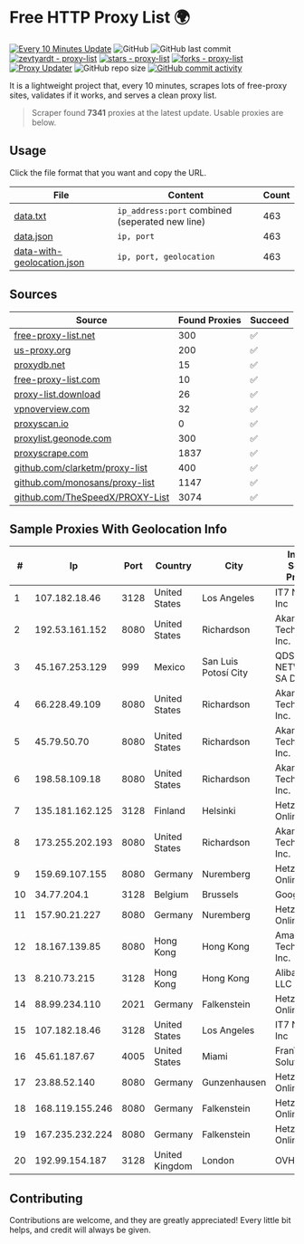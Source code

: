 
# Free HTTP Proxy List 🌍

[![Every 10 Minutes Update](https://github.com/mertguvencli/http-proxy-list/actions/workflows/main.yml/badge.svg?branch=main)](https://github.com/mertguvencli/http-proxy-list/actions/workflows/main.yml)
![GitHub](https://img.shields.io/github/license/mertguvencli/http-proxy-list)
![GitHub last commit](https://img.shields.io/github/last-commit/mertguvencli/http-proxy-list)
[![zevtyardt - proxy-list](https://img.shields.io/static/v1?label=zevtyardt&message=proxy-list&color=blue&logo=github)](https://github.com/zevtyardt/proxy-list "Go to GitHub repo")
[![stars - proxy-list](https://img.shields.io/github/stars/zevtyardt/proxy-list?style=social)](https://github.com/zevtyardt/proxy-list)
[![forks - proxy-list](https://img.shields.io/github/forks/zevtyardt/proxy-list?style=social)](https://github.com/zevtyardt/proxy-list)
[![Proxy Updater](https://github.com/zevtyardt/proxy-list/workflows/Proxy%20Updater/badge.svg)](https://github.com/zevtyardt/proxy-list/actions?query=workflow:"Proxy+Updater")
![GitHub repo size](https://img.shields.io/github/repo-size/zevtyardt/proxy-list)
[![GitHub commit activity](https://img.shields.io/github/commit-activity/m/zevtyardt/proxy-list?logo=commits)](https://github.com/zevtyardt/proxy-list/commits/main)

It is a lightweight project that, every 10 minutes, scrapes lots of free-proxy sites, validates if it works, and serves a clean proxy list.

> Scraper found **7341** proxies at the latest update. Usable proxies are below.

## Usage

Click the file format that you want and copy the URL.

|File|Content|Count|
|----|-------|-----|
|[data.txt](https://raw.githubusercontent.com/mertguvencli/http-proxy-list/main/proxy-list/data.txt)|`ip_address:port` combined (seperated new line)|463|
|[data.json](https://raw.githubusercontent.com/mertguvencli/http-proxy-list/main/proxy-list/data.json)|`ip, port`|463|
|[data-with-geolocation.json](https://raw.githubusercontent.com/mertguvencli/http-proxy-list/main/proxy-list/data-with-geolocation.json)|`ip, port, geolocation`|463|

## Sources

|Source|Found Proxies|Succeed|
|------|-------------|-------|
|[free-proxy-list.net](https://free-proxy-list.net)|300|✅|
|[us-proxy.org](https://www.us-proxy.org)|200|✅|
|[proxydb.net](http://proxydb.net)|15|✅|
|[free-proxy-list.com](https://free-proxy-list.com/?page=&port=&type%5B%5D=http&type%5B%5D=https&up_time=0&search=Search)|10|✅|
|[proxy-list.download](https://www.proxy-list.download/HTTP)|26|✅|
|[vpnoverview.com](https://vpnoverview.com/privacy/anonymous-browsing/free-proxy-servers)|32|✅|
|[proxyscan.io](https://www.proxyscan.io)|0|✅|
|[proxylist.geonode.com](https://proxylist.geonode.com/api/proxy-list?limit=300&page=1&sort_by=lastChecked&sort_type=desc&protocols=http,https)|300|✅|
|[proxyscrape.com](https://api.proxyscrape.com/v2/?request=displayproxies&protocol=http&timeout=10000&country=all&ssl=all&anonymity=all)|1837|✅|
|[github.com/clarketm/proxy-list](https://raw.githubusercontent.com/clarketm/proxy-list/master/proxy-list-raw.txt)|400|✅|
|[github.com/monosans/proxy-list](https://raw.githubusercontent.com/monosans/proxy-list/main/proxies/http.txt)|1147|✅|
|[github.com/TheSpeedX/PROXY-List](https://raw.githubusercontent.com/TheSpeedX/PROXY-List/master/http.txt)|3074|✅|


## Sample Proxies With Geolocation Info

|#|Ip|Port|Country|City|Internet Service Provider|
|-|--|----|-------|----|-------------------------|
|1|107.182.18.46|3128|United States|Los Angeles|IT7 Networks Inc|
|2|192.53.161.152|8080|United States|Richardson|Akamai Technologies, Inc.|
|3|45.167.253.129|999|Mexico|San Luis Potosí City|QDS NETWORKS SA DE CV|
|4|66.228.49.109|8080|United States|Richardson|Akamai Technologies, Inc.|
|5|45.79.50.70|8080|United States|Richardson|Akamai Technologies, Inc.|
|6|198.58.109.18|8080|United States|Richardson|Akamai Technologies, Inc.|
|7|135.181.162.125|3128|Finland|Helsinki|Hetzner Online GmbH|
|8|173.255.202.193|8080|United States|Richardson|Akamai Technologies, Inc.|
|9|159.69.107.155|8080|Germany|Nuremberg|Hetzner Online GmbH|
|10|34.77.204.1|3128|Belgium|Brussels|Google LLC|
|11|157.90.21.227|8080|Germany|Nuremberg|Hetzner Online GmbH|
|12|18.167.139.85|8080|Hong Kong|Hong Kong|Amazon Technologies Inc.|
|13|8.210.73.215|3128|Hong Kong|Hong Kong|Alibaba.com LLC|
|14|88.99.234.110|2021|Germany|Falkenstein|Hetzner Online GmbH|
|15|107.182.18.46|3128|United States|Los Angeles|IT7 Networks Inc|
|16|45.61.187.67|4005|United States|Miami|FranTech Solutions|
|17|23.88.52.140|8080|Germany|Gunzenhausen|Hetzner Online GmbH|
|18|168.119.155.246|8080|Germany|Falkenstein|Hetzner Online GmbH|
|19|167.235.232.224|8080|Germany|Falkenstein|Hetzner Online GmbH|
|20|192.99.154.187|3128|United Kingdom|London|OVH SAS|



## Contributing

Contributions are welcome, and they are greatly appreciated! Every
little bit helps, and credit will always be given.

